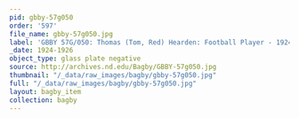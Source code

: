 ```yaml
---
pid: gbby-57g050
order: '597'
file_name: gbby-57g050.jpg
label: 'GBBY 57G/050: Thomas (Tom, Red) Hearden: Football Player - 1924-1926'
_date: 1924-1926
object_type: glass plate negative
source: http://archives.nd.edu/Bagby/GBBY-57g050.jpg
thumbnail: "/_data/raw_images/bagby/gbby-57g050.jpg"
full: "/_data/raw_images/bagby/gbby-57g050.jpg"
layout: bagby_item
collection: bagby
---
```

